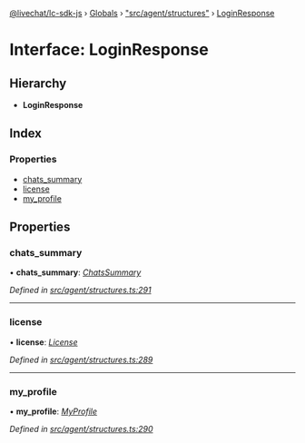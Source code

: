 [@livechat/lc-sdk-js](../README.md) › [Globals](../globals.md) › ["src/agent/structures"](../modules/_src_agent_structures_.md) › [LoginResponse](_src_agent_structures_.loginresponse.md)

# Interface: LoginResponse

## Hierarchy

* **LoginResponse**

## Index

### Properties

* [chats_summary](_src_agent_structures_.loginresponse.md#chats_summary)
* [license](_src_agent_structures_.loginresponse.md#license)
* [my_profile](_src_agent_structures_.loginresponse.md#my_profile)

## Properties

###  chats_summary

• **chats_summary**: *[ChatsSummary](_src_objects_index_.chatssummary.md)*

*Defined in [src/agent/structures.ts:291](https://github.com/livechat/lc-sdk-js/blob/8143b05/src/agent/structures.ts#L291)*

___

###  license

• **license**: *[License](_src_agent_structures_.license.md)*

*Defined in [src/agent/structures.ts:289](https://github.com/livechat/lc-sdk-js/blob/8143b05/src/agent/structures.ts#L289)*

___

###  my_profile

• **my_profile**: *[MyProfile](_src_objects_index_.myprofile.md)*

*Defined in [src/agent/structures.ts:290](https://github.com/livechat/lc-sdk-js/blob/8143b05/src/agent/structures.ts#L290)*

